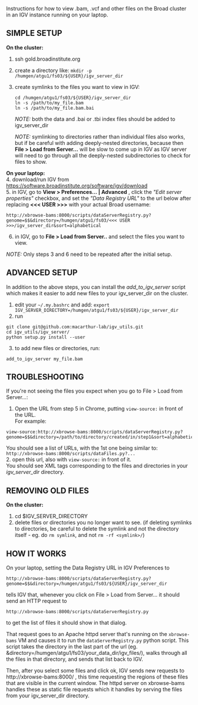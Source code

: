 Instructions for how to view .bam, .vcf and other files on the Broad cluster in an IGV instance running on your laptop.

SIMPLE SETUP
------------

**On the cluster:**  
1. ssh gold.broadinstitute.org
2. create a directory like: ```mkdir -p /humgen/atgu1/fs03/${USER}/igv_server_dir```
3. create symlinks to the files you want to view in IGV: 
      ```
      cd /humgen/atgu1/fs03/${USER}/igv_server_dir
      ln -s /path/to/my_file.bam
      ln -s /path/to/my_file.bam.bai
      ```
   *NOTE:* both the data and .bai or .tbi index files should be added to igv_server_dir   
   
   *NOTE:* symlinking to directories rather than individual files also works, but if be careful with adding deeply-nested directories, 
   because then **File > Load from Server...** will be slow to come up in IGV as IGV server will need to go through all the deeply-nested subdirectories to check for files to show.    


**On your laptop:**  
4. download/run IGV from https://software.broadinstitute.org/software/igv/download  
5. in IGV, go to **View > Preferences... | Advanced** , click the *"Edit server properties"* checkbox, and set the *"Data Registry URL"* to the url below after replacing **<<< USER >>>** with your actual Broad username:   
   
   ```
   http://xbrowse-bams:8000/scripts/dataServerRegistry.py?genome=$$&directory=/humgen/atgu1/fs03/<<< USER >>>/igv_server_dir&sort=alphabetical
   ```
6. in IGV, go to **File > Load from Server..** and select the files you want to view.

*NOTE:* Only steps 3 and 6 need to be repeated after the initial setup. 

ADVANCED SETUP
--------------

In addition to the above steps, you can install the *add_to_igv_server* script which makes it easier to add new files to your igv_server_dir on the cluster. 

1. edit your `~/.my.bashrc` and add: 
```export IGV_SERVER_DIRECTORY=/humgen/atgu1/fs03/${USER}/igv_server_dir```
2. run 
```
git clone git@github.com:macarthur-lab/igv_utils.git
cd igv_utils/igv_server/
python setup.py install --user
```
3. to add new files or directories, run:
```
add_to_igv_server my_file.bam
```

TROUBLESHOOTING
---------------

If you're not seeing the files you expect when you go to File > Load from Server...:  
1. Open the URL from step 5 in Chrome, putting `view-source:` in front of the URL.  
For example:    
```
view-source:http://xbrowse-bams:8000/scripts/dataServerRegistry.py?genome=$$&directory=/path/to/directory/created/in/step1&sort=alphabetical
```  
You should see a list of URLs, with the 1st one being similar to: `http://xbrowse-bams:8000/scripts/dataFiles.py?...`  
2. open this url, also with `view-source:` in front of it.  
You should see XML tags corresponding to the files and directories in your *igv_server_dir* directory.  


REMOVING OLD FILES
-----------------------

**On the cluster:**  
1. cd $IGV_SERVER_DIRECTORY  
2. delete files or directories you no longer want to see.  (if
   deleting symlinks to directories, be careful to delete the symlink and not the directory itself - eg. do `rm symlink`, and not `rm -rf <symlink>/`)  



HOW IT WORKS
------------

On your laptop, setting the Data Registry URL in IGV Preferences to
```
http://xbrowse-bams:8000/scripts/dataServerRegistry.py?genome=$$&directory=/humgen/atgu1/fs03/${USER}/igv_server_dir
```   
tells IGV that, whenever you click on File > Load from Server... it should send an HTTP request to 
```
http://xbrowse-bams:8000/scripts/dataServerRegistry.py 
```
to get the list of files it should show in that dialog. 

That request goes to an Apache httpd server that's running on the `xbrowse-bams` VM and causes it to run the `dataServerRegistry.py` python script. This script takes the directory in the last part of the url (eg. &directory=/humgen/atgu1/fs03/your_data_dir/igv_files/), 
walks through all the files in that directory, and sends that list back to IGV.

Then, after you select some files and click ok, IGV sends new requests to http://xbrowse-bams:8000/ , this time requesting the
regions of these files that are visible in the current window. The httpd server on xbrowse-bams handles these as static file requests which it handles by serving the files from your igv_server_dir directory.
